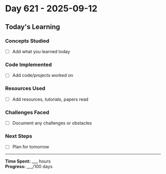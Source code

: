 # Day 621 - 2025-09-12

## Today's Learning

### Concepts Studied
- [ ] Add what you learned today

### Code Implemented
- [ ] Add code/projects worked on

### Resources Used
- [ ] Add resources, tutorials, papers read

### Challenges Faced
- [ ] Document any challenges or obstacles

### Next Steps
- [ ] Plan for tomorrow

---

**Time Spent:** ___ hours  
**Progress:** ___/100 days
